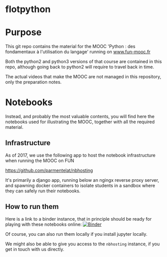 flotpython
==========

# Purpose

This git repo contains the material for the MOOC 'Python : des fondamentaux à l'utilisation du langage' running on www.fun-mooc.fr

Both the python2 and python3 versions of that course are contained in this repo, although going back to python2 will require to travel back in time.

The actual videos that make the MOOC are not managed in this repository, only the preparation notes.

# Notebooks

Instead, and probably the most valuable contents, you will find here the notebooks used for illustrating the MOOC, together with all the required material.

## Infrastructure

As of 2017, we use the following app to host the notebook infrastructure when running the MOOC on FUN 

https://github.com/parmentelat/nbhosting

It's primarily a django app, running below an ngingx reverse proxy server, and spawning docker containers to isolate students in a sandbox where they can safely run their notebooks.


## How to run them

Here is a link to a binder instance, that in principle should be ready for playing with these notebooks online: [![Binder](http://mybinder.org/badge.svg)](http://mybinder.org/repo/parmentelat/flotpython)

Of course, you can also run them locally if you install jupyter locally.

We might also be able to give you access to the `nbhosting` instance, if you get in touch with us directly. 
